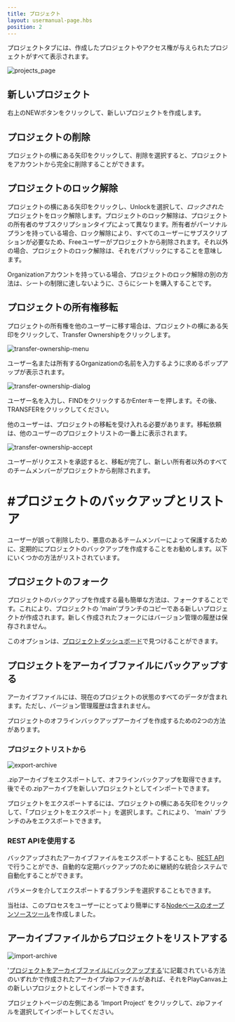 ```yaml
---
title: プロジェクト
layout: usermanual-page.hbs
position: 2
---
```


プロジェクトタブには、作成したプロジェクトやアクセス権が与えられたプロジェクトがすべて表示されます。

![projects_page][1]

## 新しいプロジェクト

右上のNEWボタンをクリックして、新しいプロジェクトを作成します。

## プロジェクトの削除

プロジェクトの横にある矢印をクリックして、削除を選択すると、プロジェクトをアカウントから完全に削除することができます。

## プロジェクトのロック解除

プロジェクトの横にある矢印をクリックし、Unlockを選択して、*ロックされた*プロジェクトをロック解除します。プロジェクトのロック解除は、プロジェクトの所有者のサブスクリプションタイプによって異なります。所有者がパーソナルプランを持っている場合、ロック解除により、すべてのユーザーにサブスクリプションが必要なため、Freeユーザーがプロジェクトから削除されます。それ以外の場合、プロジェクトのロック解除は、それをパブリックにすることを意味します。

Organizationアカウントを持っている場合、プロジェクトのロック解除の別の方法は、シートの制限に達しないように、さらにシートを購入することです。

## プロジェクトの所有権移転

プロジェクトの所有権を他のユーザーに移す場合は、プロジェクトの横にある矢印をクリックして、Transfer Ownershipをクリックします。

![transfer-ownership-menu][4]

ユーザー名または所有するOrganizationの名前を入力するように求めるポップアップが表示されます。

![transfer-ownership-dialog][5]

ユーザー名を入力し、FINDをクリックするかEnterキーを押します。その後、TRANSFERをクリックしてください。

他のユーザーは、プロジェクトの移転を受け入れる必要があります。移転依頼は、他のユーザーのプロジェクトリストの一番上に表示されます。

![transfer-ownership-accept][6]

ユーザーがリクエストを承認すると、移転が完了し、新しい所有者以外のすべてのチームメンバーがプロジェクトから削除されます。

# #プロジェクトのバックアップとリストア

ユーザーが誤って削除したり、悪意のあるチームメンバーによって保護するために、定期的にプロジェクトのバックアップを作成することをお勧めします。以下にいくつかの方法がリストされています。

## プロジェクトのフォーク

プロジェクトのバックアップを作成する最も簡単な方法は、フォークすることです。これにより、プロジェクトの 'main'ブランチのコピーである新しいプロジェクトが作成されます。新しく作成されたフォークにはバージョン管理の履歴は保存されません。

このオプションは、[プロジェクトダッシュボード][7]で見つけることができます。

## プロジェクトをアーカイブファイルにバックアップする

アーカイブファイルには、現在のプロジェクトの状態のすべてのデータが含まれます。ただし、バージョン管理履歴は含まれません。

プロジェクトのオフラインバックアップアーカイブを作成するための2つの方法があります。

### プロジェクトリストから

![export-archive][2]

.zipアーカイブをエクスポートして、オフラインバックアップを取得できます。後でその.zipアーカイブを新しいプロジェクトとしてインポートできます。

プロジェクトをエクスポートするには、プロジェクトの横にある矢印をクリックして、「プロジェクトをエクスポート」を選択します。これにより、 'main' ブランチのみをエクスポートできます。

### REST APIを使用する

バックアップされたアーカイブファイルをエクスポートすることも、[REST API][8]で行うことができ、自動的な定期バックアップのために継続的な統合システムで自動化することができます。

パラメータを介してエクスポートするブランチを選択することもできます。

当社は、このプロセスをユーザーにとってより簡単にする[Nodeベースのオープンソースツール][9]を作成しました。

## アーカイブファイルからプロジェクトをリストアする

![import-archive][3]

'[プロジェクトをアーカイブファイルにバックアップする](#backing-up-a-project-to-an-archive-file)'に記載されている方法のいずれかで作成されたアーカイブzipファイルがあれば、それをPlayCanvas上の新しいプロジェクトとしてインポートできます。

プロジェクトページの左側にある 'Import Project' をクリックして、zipファイルを選択してインポートしてください。

[1]: /images/user-manual/profile/profile.png "Projects"
[2]: /images/user-manual/profile/projects/export-archive-button.jpg
[3]: /images/user-manual/profile/projects/import-archive-button.jpg
[4]: /images/user-manual/profile/projects/transfer-ownership-menu.png
[5]: /images/user-manual/profile/projects/transfer-ownership-dialog.png
[6]: /images/user-manual/profile/projects/transfer-ownership-accept.png
[7]: /user-manual/dashboard/header/
[8]: /user-manual/api/project-archive/
[9]: https://github.com/playcanvas/playcanvas-rest-api-tools#archiving-a-project

